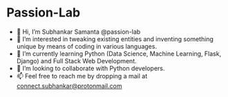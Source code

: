 # Passion-Lab

- 👋 Hi, I’m Subhankar Samanta @passion-lab
- 👀 I’m interested in tweaking existing entities and inventing something unique by means of coding in various languages.
- 🌱 I’m currently learning Python (Data Science, Machine Learning, Flask, Django) and Full Stack Web Development.
- 💞️ I’m looking to collaborate with Python developers.
- 📫 Feel free to reach me by dropping a mail at connect.subhankar@protonmail.com

<!---
passion-lab/passion-lab is a ✨ special ✨ repository because its `README.md` (this file) appears on your GitHub profile.
You can click the Preview link to take a look at your changes.
--->
